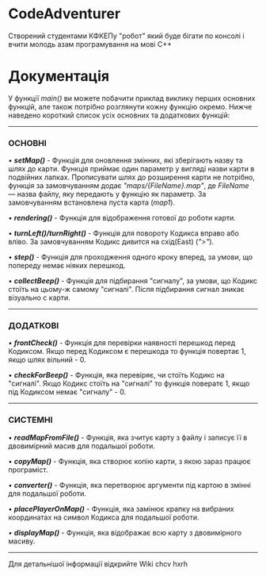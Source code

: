 # CodeAdventurer
Створений студентами КФКЕПу "робот" який буде бігати по консолі і вчити молодь азам програмування на мові С++

# Документація 
У функції _main()_ ви можете побачити приклад виклику перших основних функцій, але також потрібно розглянути кожну функцію окремо. Нижче наведено короткий список усіх основних та додаткових функцій:

-----
<h3><b>ОСНОВНІ</b></h3>

  • _**setMap()**_ - Функція для оновлення змінних, які зберігають назву та шлях до карти. Функція приймає один параметр у вигляді назви карти в подвійних лапках. Прописувати шлях до розширення карти не потрібно, функція за замовчуванням додає _"maps/{FileName}.map"_, де _FileName_ — назва файлу, яку передають у функцію як параметр. За замовчуванням встановлена пуста карта (_map1_).
  
  • _**rendering()**_ - Функція для відображення готової до роботи карти. 
  
  • _**turnLeft()/turnRight()**_ - Функція для повороту Кодикса вправо або вліво. За замовчуванням Кодикс дивится на схід(East) (_">"_).
  
  • _**step()**_ - Функція для проходження одного кроку вперед, за умови, що попереду немає ніяких перешкод.
  
  • _**collectBeep()**_ - Функція для підбирання "сигналу", за умови, що Кодикс стоїть на цьому-ж самому "сигналі". Після підбирання сигнал зникає візуально с карти.


----
<h3><b>ДОДАТКОВІ</b></h3>

  • _**frontCheck()**_ - Функція для перевірки наявності перешкод перед Кодиксом. Якщо перед Кодиксом є перешкода то функція повертає 1, якщо шлях вільний - 0. 
  
  • _**checkForBeep()**_ - Функція, яка перевіряє, чи стоїть Кодикс на "сигналі". Якщо Кодикс стоїть на "сигналі" то функція повератє 1, якщо під Кодиксом немає "сигналу" - 0.

----
<h3><b>СИСТЕМНІ</b></h3>

  • _**readMapFromFile()**_ - Функція, яка зчитує карту з файлу і записує її в двовимірний масив для подальшої роботи.
  
  • _**copyMap()**_ - Функція, яка створює копію карти, з якою зараз працює програміст.
  
  • _**converter()**_ - Функція, яка перетворює аргументи під картою в змінні для подальшої роботи.
  
  • _**placePlayerOnMap()**_ - Функція, яка замінює крапку на вибраних координатах на символ Кодикса для подальшої роботи.
  
  • _**displayMap()**_ - Функція, яка відображає всю карту з двовимірного масиву.

----

Для детальнішої інформації відкрийте Wiki
chcv hxrh
